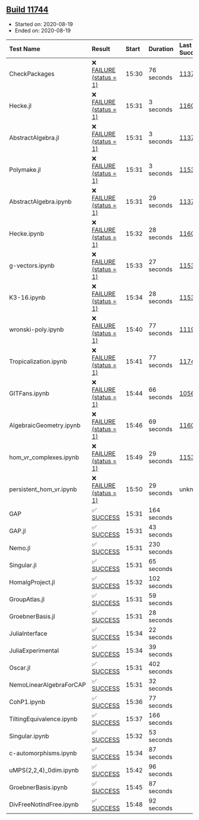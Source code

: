 ## [Build 11744](https://oscarci.mathematik.uni-kl.de/job/oscar/11744/)

* Started on: 2020-08-19
* Ended on: 2020-08-19

| Test Name    | Result | Start | Duration | Last Success | First Failure |
|:-------------|:-------|:------|:---------|:-------------|:--------------|
| CheckPackages | ❌ [FAILURE (status = 1)](https://oscarci.mathematik.uni-kl.de/job/oscar/11744/artifact/logs/build-11744/CheckPackages.log) | 15:30 | 76 seconds | [11376](https://oscarci.mathematik.uni-kl.de/job/oscar/11376/) | [11377](https://oscarci.mathematik.uni-kl.de/job/oscar/11377/) |
| Hecke.jl | ❌ [FAILURE (status = 1)](https://oscarci.mathematik.uni-kl.de/job/oscar/11744/artifact/logs/build-11744/Hecke.jl.log) | 15:31 | 3 seconds | [11602](https://oscarci.mathematik.uni-kl.de/job/oscar/11602/) | [11603](https://oscarci.mathematik.uni-kl.de/job/oscar/11603/) |
| AbstractAlgebra.jl | ❌ [FAILURE (status = 1)](https://oscarci.mathematik.uni-kl.de/job/oscar/11744/artifact/logs/build-11744/AbstractAlgebra.jl.log) | 15:31 | 3 seconds | [11376](https://oscarci.mathematik.uni-kl.de/job/oscar/11376/) | [11377](https://oscarci.mathematik.uni-kl.de/job/oscar/11377/) |
| Polymake.jl | ❌ [FAILURE (status = 1)](https://oscarci.mathematik.uni-kl.de/job/oscar/11744/artifact/logs/build-11744/Polymake.jl.log) | 15:31 | 3 seconds | [11532](https://oscarci.mathematik.uni-kl.de/job/oscar/11532/) | [11533](https://oscarci.mathematik.uni-kl.de/job/oscar/11533/) |
| AbstractAlgebra.ipynb | ❌ [FAILURE (status = 1)](https://oscarci.mathematik.uni-kl.de/job/oscar/11744/artifact/logs/build-11744/AbstractAlgebra.ipynb.log) | 15:31 | 29 seconds | [11376](https://oscarci.mathematik.uni-kl.de/job/oscar/11376/) | [11377](https://oscarci.mathematik.uni-kl.de/job/oscar/11377/) |
| Hecke.ipynb | ❌ [FAILURE (status = 1)](https://oscarci.mathematik.uni-kl.de/job/oscar/11744/artifact/logs/build-11744/Hecke.ipynb.log) | 15:32 | 28 seconds | [11602](https://oscarci.mathematik.uni-kl.de/job/oscar/11602/) | [11603](https://oscarci.mathematik.uni-kl.de/job/oscar/11603/) |
| g-vectors.ipynb | ❌ [FAILURE (status = 1)](https://oscarci.mathematik.uni-kl.de/job/oscar/11744/artifact/logs/build-11744/g-vectors.ipynb.log) | 15:33 | 27 seconds | [11532](https://oscarci.mathematik.uni-kl.de/job/oscar/11532/) | [11533](https://oscarci.mathematik.uni-kl.de/job/oscar/11533/) |
| K3-16.ipynb | ❌ [FAILURE (status = 1)](https://oscarci.mathematik.uni-kl.de/job/oscar/11744/artifact/logs/build-11744/K3-16.ipynb.log) | 15:34 | 28 seconds | [11532](https://oscarci.mathematik.uni-kl.de/job/oscar/11532/) | [11533](https://oscarci.mathematik.uni-kl.de/job/oscar/11533/) |
| wronski-poly.ipynb | ❌ [FAILURE (status = 1)](https://oscarci.mathematik.uni-kl.de/job/oscar/11744/artifact/logs/build-11744/wronski-poly.ipynb.log) | 15:40 | 77 seconds | [11192](https://oscarci.mathematik.uni-kl.de/job/oscar/11192/) | [11193](https://oscarci.mathematik.uni-kl.de/job/oscar/11193/) |
| Tropicalization.ipynb | ❌ [FAILURE (status = 1)](https://oscarci.mathematik.uni-kl.de/job/oscar/11744/artifact/logs/build-11744/Tropicalization.ipynb.log) | 15:41 | 77 seconds | [11743](https://oscarci.mathematik.uni-kl.de/job/oscar/11743/) | [11744](https://oscarci.mathematik.uni-kl.de/job/oscar/11744/) |
| GITFans.ipynb | ❌ [FAILURE (status = 1)](https://oscarci.mathematik.uni-kl.de/job/oscar/11744/artifact/logs/build-11744/GITFans.ipynb.log) | 15:44 | 66 seconds | [10566](https://oscarci.mathematik.uni-kl.de/job/oscar/10566/) | [10567](https://oscarci.mathematik.uni-kl.de/job/oscar/10567/) |
| AlgebraicGeometry.ipynb | ❌ [FAILURE (status = 1)](https://oscarci.mathematik.uni-kl.de/job/oscar/11744/artifact/logs/build-11744/AlgebraicGeometry.ipynb.log) | 15:46 | 69 seconds | [11602](https://oscarci.mathematik.uni-kl.de/job/oscar/11602/) | [11603](https://oscarci.mathematik.uni-kl.de/job/oscar/11603/) |
| hom_vr_complexes.ipynb | ❌ [FAILURE (status = 1)](https://oscarci.mathematik.uni-kl.de/job/oscar/11744/artifact/logs/build-11744/hom_vr_complexes.ipynb.log) | 15:49 | 29 seconds | [11532](https://oscarci.mathematik.uni-kl.de/job/oscar/11532/) | [11533](https://oscarci.mathematik.uni-kl.de/job/oscar/11533/) |
| persistent_hom_vr.ipynb | ❌ [FAILURE (status = 1)](https://oscarci.mathematik.uni-kl.de/job/oscar/11744/artifact/logs/build-11744/persistent_hom_vr.ipynb.log) | 15:50 | 29 seconds | unknown | unknown |
| GAP | ✅ [SUCCESS](https://oscarci.mathematik.uni-kl.de/job/oscar/11744/artifact/logs/build-11744/GAP.log) | 15:31 | 164 seconds |  |  |
| GAP.jl | ✅ [SUCCESS](https://oscarci.mathematik.uni-kl.de/job/oscar/11744/artifact/logs/build-11744/GAP.jl.log) | 15:31 | 43 seconds |  |  |
| Nemo.jl | ✅ [SUCCESS](https://oscarci.mathematik.uni-kl.de/job/oscar/11744/artifact/logs/build-11744/Nemo.jl.log) | 15:31 | 230 seconds |  |  |
| Singular.jl | ✅ [SUCCESS](https://oscarci.mathematik.uni-kl.de/job/oscar/11744/artifact/logs/build-11744/Singular.jl.log) | 15:31 | 65 seconds |  |  |
| HomalgProject.jl | ✅ [SUCCESS](https://oscarci.mathematik.uni-kl.de/job/oscar/11744/artifact/logs/build-11744/HomalgProject.jl.log) | 15:32 | 102 seconds |  |  |
| GroupAtlas.jl | ✅ [SUCCESS](https://oscarci.mathematik.uni-kl.de/job/oscar/11744/artifact/logs/build-11744/GroupAtlas.jl.log) | 15:31 | 59 seconds |  |  |
| GroebnerBasis.jl | ✅ [SUCCESS](https://oscarci.mathematik.uni-kl.de/job/oscar/11744/artifact/logs/build-11744/GroebnerBasis.jl.log) | 15:31 | 28 seconds |  |  |
| JuliaInterface | ✅ [SUCCESS](https://oscarci.mathematik.uni-kl.de/job/oscar/11744/artifact/logs/build-11744/JuliaInterface.log) | 15:34 | 22 seconds |  |  |
| JuliaExperimental | ✅ [SUCCESS](https://oscarci.mathematik.uni-kl.de/job/oscar/11744/artifact/logs/build-11744/JuliaExperimental.log) | 15:34 | 39 seconds |  |  |
| Oscar.jl | ✅ [SUCCESS](https://oscarci.mathematik.uni-kl.de/job/oscar/11744/artifact/logs/build-11744/Oscar.jl.log) | 15:31 | 402 seconds |  |  |
| NemoLinearAlgebraForCAP | ✅ [SUCCESS](https://oscarci.mathematik.uni-kl.de/job/oscar/11744/artifact/logs/build-11744/NemoLinearAlgebraForCAP.log) | 15:31 | 32 seconds |  |  |
| CohP1.ipynb | ✅ [SUCCESS](https://oscarci.mathematik.uni-kl.de/job/oscar/11744/artifact/logs/build-11744/CohP1.ipynb.log) | 15:36 | 77 seconds |  |  |
| TiltingEquivalence.ipynb | ✅ [SUCCESS](https://oscarci.mathematik.uni-kl.de/job/oscar/11744/artifact/logs/build-11744/TiltingEquivalence.ipynb.log) | 15:37 | 166 seconds |  |  |
| Singular.ipynb | ✅ [SUCCESS](https://oscarci.mathematik.uni-kl.de/job/oscar/11744/artifact/logs/build-11744/Singular.ipynb.log) | 15:32 | 53 seconds |  |  |
| c-automorphisms.ipynb | ✅ [SUCCESS](https://oscarci.mathematik.uni-kl.de/job/oscar/11744/artifact/logs/build-11744/c-automorphisms.ipynb.log) | 15:34 | 87 seconds |  |  |
| uMPS(2,2,4)_0dim.ipynb | ✅ [SUCCESS](https://oscarci.mathematik.uni-kl.de/job/oscar/11744/artifact/logs/build-11744/uMPS-2-2-4-_0dim.ipynb.log) | 15:42 | 96 seconds |  |  |
| GroebnerBasis.ipynb | ✅ [SUCCESS](https://oscarci.mathematik.uni-kl.de/job/oscar/11744/artifact/logs/build-11744/GroebnerBasis.ipynb.log) | 15:45 | 87 seconds |  |  |
| DivFreeNotIndFree.ipynb | ✅ [SUCCESS](https://oscarci.mathematik.uni-kl.de/job/oscar/11744/artifact/logs/build-11744/DivFreeNotIndFree.ipynb.log) | 15:48 | 92 seconds |  |  |
